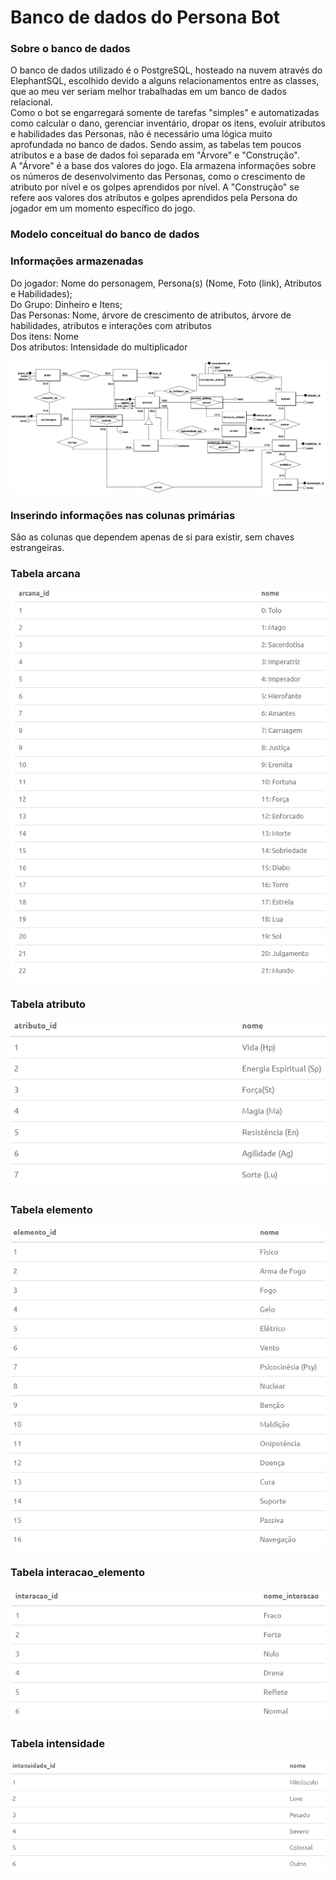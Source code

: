 # Banco de dados do Persona Bot

### Sobre o banco de dados
O banco de dados utilizado é o PostgreSQL, hosteado na nuvem através do ElephantSQL, escolhido devido a alguns relacionamentos entre as classes, que ao meu ver seriam melhor trabalhadas em um banco de dados relacional. <br>
Como o bot se engarregará somente de tarefas "simples" e automatizadas como calcular o dano, gerenciar inventário, dropar os itens, evoluir atributos e habilidades das Personas, não é necessário uma lógica muito aprofundada no banco de dados. Sendo assim, as tabelas tem poucos atributos e a base de dados foi separada em "Árvore" e "Construção".<br>
A "Árvore" é a base dos valores do jogo. Ela armazena informações sobre os números de desenvolvimento das Personas, como o crescimento de atributo por nível e os golpes aprendidos por nível. A "Construção" se refere aos valores dos atributos e golpes aprendidos pela Persona do jogador em um momento específico do jogo.

### Modelo conceitual do banco de dados

### Informações armazenadas

Do jogador: Nome do personagem, Persona(s) (Nome, Foto (link), Atributos e Habilidades);<br>
Do Grupo: Dinheiro e Itens;<br>
Das Personas: Nome, árvore de crescimento de atributos, árvore de habilidades, atributos e interações com atributos<br>
Dos itens: Nome<br>
Dos atributos: Intensidade do multiplicador<br>

![Alt text](https://github.com/ViniciusHora1009/persona-bot/blob/main/imagens/PersonaBot.png "Modelo conceitual")

### Inserindo informações nas colunas primárias
São as colunas que dependem apenas de si para existir, sem chaves estrangeiras.

### Tabela arcana
![Alt text](https://github.com/ViniciusHora1009/persona-bot/blob/main/imagens/insert1.PNG "Arcana")

### Tabela atributo
![Alt text](https://github.com/ViniciusHora1009/persona-bot/blob/main/imagens/insert2.PNG "Atributo")

### Tabela elemento
![Alt text](https://github.com/ViniciusHora1009/persona-bot/blob/main/imagens/insert5.PNG "Interação Atributo")

### Tabela interacao_elemento
![Alt text](https://github.com/ViniciusHora1009/persona-bot/blob/main/imagens/insert4.PNG "Interação Atributo")

### Tabela intensidade
![Alt text](https://github.com/ViniciusHora1009/persona-bot/blob/main/imagens/insert3.PNG "Intensidade")
